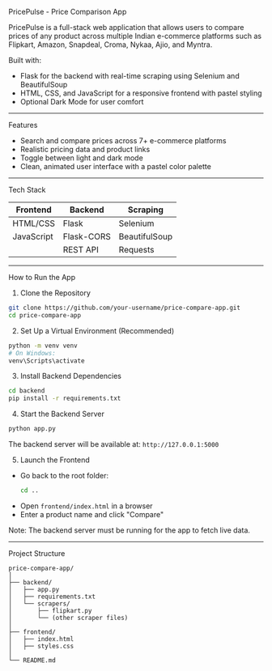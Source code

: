 PricePulse - Price Comparison App

PricePulse is a full-stack web application that allows users to compare prices of any product across multiple Indian e-commerce platforms such as Flipkart, Amazon, Snapdeal, Croma, Nykaa, Ajio, and Myntra.

Built with:
- Flask for the backend with real-time scraping using Selenium and BeautifulSoup
- HTML, CSS, and JavaScript for a responsive frontend with pastel styling
- Optional Dark Mode for user comfort

---

Features

- Search and compare prices across 7+ e-commerce platforms
- Realistic pricing data and product links
- Toggle between light and dark mode
- Clean, animated user interface with a pastel color palette

---

Tech Stack

| Frontend   | Backend       | Scraping     |
|------------|---------------|--------------|
| HTML/CSS   | Flask         | Selenium     |
| JavaScript | Flask-CORS    | BeautifulSoup|
|            | REST API      | Requests     |

---
How to Run the App
1. Clone the Repository

```bash
git clone https://github.com/your-username/price-compare-app.git
cd price-compare-app
```
2. Set Up a Virtual Environment (Recommended)

```bash
python -m venv venv
# On Windows:
venv\Scripts\activate
```
3. Install Backend Dependencies

```bash
cd backend
pip install -r requirements.txt
```
4. Start the Backend Server

```bash
python app.py
```

The backend server will be available at: `http://127.0.0.1:5000`

 5. Launch the Frontend

- Go back to the root folder:
  ```bash
  cd ..
  ```
- Open `frontend/index.html` in a browser
- Enter a product name and click "Compare"

Note: The backend server must be running for the app to fetch live data.

---

Project Structure

```
price-compare-app/
│
├── backend/
│   ├── app.py
│   ├── requirements.txt
│   └── scrapers/
│       ├── flipkart.py
│       └── (other scraper files)
│
├── frontend/
│   ├── index.html
│   ├── styles.css
│
└── README.md
```
